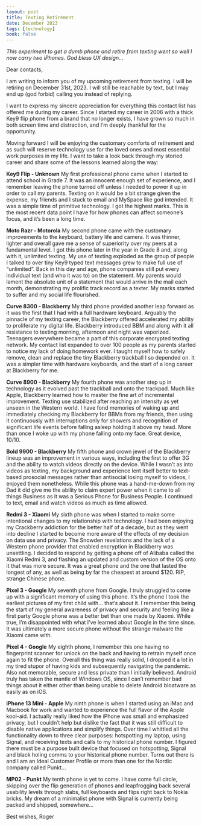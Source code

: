 ```yaml
---
layout: post
title: Texting Retirement
date: December 2023
tags: [technology]
book: false
---
```

_This experiment to get a dumb phone and retire from texting went so well I now carry two iPhones. God bless UX design..._

Dear contacts,

I am writing to inform you of my upcoming retirement from texting. I will be retiring on December 31st, 2023. I will still be reachable by text, but I may end up (god forbid) calling you instead of replying.

I want to express my sincere appreciation for everything this contact list has offered me during my career. Since I started my career in 2006 with a thick Key9 flip phone from a brand that no longer exists, I have grown so much in both screen time and distraction, and I’m deeply thankful for the opportunity.

Moving forward I will be enjoying the customary comforts of retirement and as such will reserve technology use for the loved ones and most essential work purposes in my life. I want to take a look back through my storied career and share some of the lessons learned along the way:

**Key9 Flip - Unknown**
My first professional phone came when I started to attend school in Grade 7. It was an innocent enough set of experience, and I remember leaving the phone turned off unless I needed to power it up in order to call my parents. Texting on it would be a bit strange given the expense, my friends and I stuck to email and MySpace like god intended. It was a simple time of primitive technology. I got the highest marks. This is the most recent data point I have for how phones can affect someone’s focus, and it’s been a long time.

**Moto Razr - Motorola**
My second phone came with the customary improvements to the keyboard, battery life and camera. It was thinner, lighter and overall gave me a sense of superiority over my peers at a fundamental level. I got this phone later in the year in Grade 8 and, along with it, unlimited texting. My use of texting exploded as the group of people I talked to over tiny Key9 typed text messages grew to make full use of “unlimited”. Back in this day and age, phone companies still put every individual text (and who it was to) on the statement. My parents would lament the absolute unit of a statement that would arrive in the mail each month, demonstrating my prolific track record as a texter. My marks started to suffer and my social life flourished.

**Curve 8300 - Blackberry**
My third phone provided another leap forward as it was the first that I had with a full hardware keyboard. Arguably the pinnacle of my texting career, the Blackberry offered accelerated my ability to proliferate my digital life. Blackberry introduced BBM and along with it all resistance to texting morning, afternoon and night was vaporized. Teenagers everywhere became a part of this corporate encrypted texting network. My contact list expanded to over 100 people as my parents started to notice my lack of doing homework ever. I taught myself how to safely remove, clean and replace the tiny Blackberry trackball I so depended on. It was a simpler time with hardware keyboards, and the start of a long career at Blackberry for me.

**Curve 8900 - Blackberry**
My fourth phone was another step up in technology as it evolved past the trackball and onto the trackpad. Much like Apple, Blackberry learned how to master the fine art of incremental improvement. Texting use stabilized after reaching an intensity as yet unseen in the Western world. I have fond memories of waking up and immediately checking my Blackberry for BBMs from my friends, then using it continuously with interruptions only for showers and recognition of significant life events before falling asleep holding it above my head. More than once I woke up with my phone falling onto my face. Great device, 10/10.  

**Bold 9900 - Blackberry**
My fifth phone and crown jewel of the Blackberry lineup was an improvement in various ways, including the first to offer 3G and the ability to watch videos directly on the device. While I wasn’t as into videos as texting, my background and experience lent itself better to text-based prosocial messages rather than antisocial losing myself to videos, I enjoyed them nonetheless. While this phone was a hand-me-down from my Dad it did give me the ability to claim expert power when it came to all things Business as it was a Serious Phone for Business People. I continued to text, email and watch videos as much as time allowed.

**Redmi 3 - Xiaomi**
My sixth phone was when I started to make some intentional changes to my relationship with technology. I had been enjoying my Crackberry addiction for the better half of a decade, but as they went into decline I started to become more aware of the effects of my decision on data use and privacy. The Snowden revelations and the lack of a Western phone provider that enabled encryption in Blackberry was unsettling. I decided to respond by getting a phone off of Alibaba called the Xiaomi Redmi 3, and flashing an updated and custom version of the OS onto it that was more secure. It was a great phone and the one that lasted the longest of any, as well as being by far the cheapest at around $120. RIP, strange Chinese phone.

**Pixel 3 - Google**
My seventh phone from Google. I truly struggled to come up with a significant memory of using this phone. It’s the phone I took the earliest pictures of my first child with… that’s about it. I remember this being the start of my general awareness of privacy and security and feeling like a first party Google phone was a better bet than one made by Xiaomi. While true, I’m disappointed with what I’ve learned about Google in the time since. It was ultimately a more secure phone without the strange malware the Xiaomi came with.

**Pixel 4 - Google**
My eighth phone, I remember this one having no fingerprint scanner for unlock on the back and having to retrain myself once again to fit the phone. Overall this thing was really solid, I dropped it a lot in my tired stupor of having kids and subsequently navigating the pandemic. Also not memorable, secure and less private than I initially believed. Android truly has taken the mantle of Windows OS, since I can’t remember bad things about it either other than being unable to delete Android bloatware as easily as on iOS. 

**iPhone 13 Mini - Apple**
My ninth phone is when I started using an iMac and Macbook for work and wanted to experience the full flavor of the Apple kool-aid. I actually really liked how the iPhone was small and emphasized privacy, but I couldn’t help but dislike the fact that it was still difficult to disable native applications and simplify things. Over time I whittled all the functionality down to three clear purposes: hotspotting my laptop, using Signal, and receiving texts and calls to my historical phone number. I figured there must be a purpose built device that focused on hotspotting, Signal and black holing comms to your historical phone number. Turns out there is and I am an Ideal Customer Profile or more than one for the Nordic company called Punkt… 

**MP02 - Punkt**
My tenth phone is yet to come. I have come full circle, skipping over the flip generation of phones and leapfrogging back several usability levels through slabs, full keyboards and flips right back to Nokia bricks. My dream of a minimalist phone with Signal is currently being packed and shipped, somewhere… 

Best wishes,
Roger
